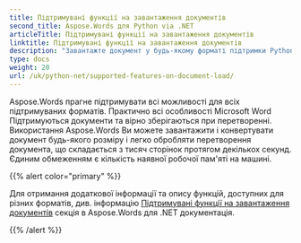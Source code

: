 ```yaml
---
title: Підтримувані функції на завантаження документів
second_title: Aspose.Words для Python via .NET
articleTitle: Підтримувані функції на завантаження документів
linktitle: Підтримувані функції на завантаження документів
description: "Завантажте документ у будь-якому форматі підтримки Pythonй Імпорт і конвертація документа будь-якого розміру."
type: docs
weight: 20
url: /uk/python-net/supported-features-on-document-load/
---
```


Aspose.Words прагне підтримувати всі можливості для всіх підтримуваних форматів. Практично всі особливості Microsoft Word Підтримуються документи та вірно зберігаються при перетворенні. Використання Aspose.Words Ви можете завантажити і конвертувати документ будь-якого розміру і легко обробляти перетворення документа, що складається з тисяч сторінок протягом декількох секунд. Єдиним обмеженням є кількість наявної робочої пам'яті на машині.

{{% alert color="primary" %}}

Для отримання додаткової інформації та опису функцій, доступних для різних форматів, див. інформацію [Підтримувані функції на завантаження документів](/words/uk/net/supported-features-on-document-load/) секція в Aspose.Words для .NET документація.

{{% /alert %}}